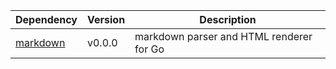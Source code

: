 <table>
<thead>
<tr>
<th>Dependency</th>
<th>Version</th>
<th>Description</th>
</tr>
</thead>

<tbody>
<tr>
<td><a href="https://github.com/gomarkdown/markdown">markdown</a></td>
<td>v0.0.0</td>
<td>markdown parser and HTML renderer for Go</td>
</tr>
</tbody>
</table>
